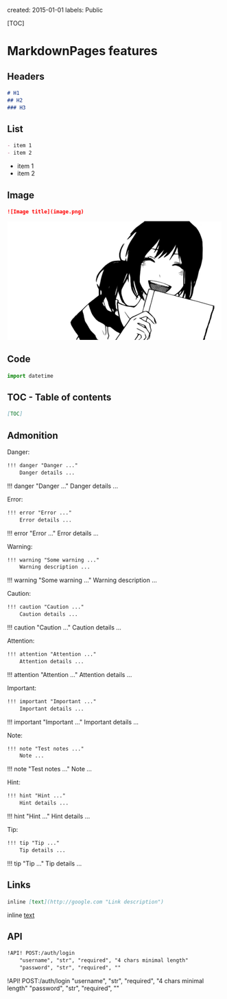 created: 2015-01-01
labels: Public

[TOC]

# MarkdownPages features

## Headers

```markdown
# H1
## H2
### H3
```

## List

```markdown
- item 1
- item 2
```

- item 1
- item 2

## Image

```markdown
![Image title](image.png)
```

![Image example](image.png)

## Code

```python
import datetime
```

## TOC - Table of contents

```markdown
[TOC]
```

## Admonition

Danger:

```markdown
!!! danger "Danger ..."
    Danger details ...
```

!!! danger "Danger ..."
    Danger details ...

Error:

```markdown
!!! error "Error ..."
    Error details ...
```

!!! error "Error ..."
    Error details ...

Warning:

```markdown
!!! warning "Some warning ..."
    Warning description ...
```

!!! warning "Some warning ..."
    Warning description ...

Caution:

```markdown
!!! caution "Caution ..."
    Caution details ...
```

!!! caution "Caution ..."
    Caution details ...

Attention:

```markdown
!!! attention "Attention ..."
    Attention details ...
```

!!! attention "Attention ..."
    Attention details ...

Important:

```markdown
!!! important "Important ..."
    Important details ...
```

!!! important "Important ..."
    Important details ...

Note:

```markdown
!!! note "Test notes ..."
    Note ...
```

!!! note "Test notes ..."
    Note ...

Hint:

```markdown
!!! hint "Hint ..."
    Hint details ...
```

!!! hint "Hint ..."
    Hint details ...

Tip:

```markdown
!!! tip "Tip ..."
    Tip details ...
```

!!! tip "Tip ..."
    Tip details ...

## Links

```markdown
inline [text](http://google.com "Link description")
```

inline [text](http://google.com "Link description")

## API

```markdown
!API! POST:/auth/login
    "username", "str", "required", "4 chars minimal length"
    "password", "str", "required", ""
```

!API! POST:/auth/login
    "username", "str", "required", "4 chars minimal length"
    "password", "str", "required", ""
